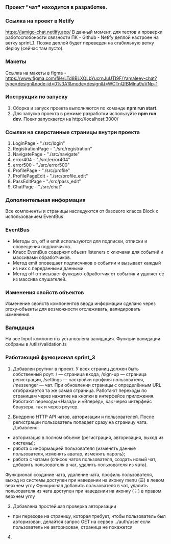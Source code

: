 ### Проект "чат" находится в разработке. 

### Ссылка на проект в Netify

https://jamigo-chat.netlify.app/ 
В данный момент, для тестов и проверки работоспобоности связности ПК - Github - Netify деплой настроен на ветку sprint_1. Позже деплой будет переведен на стабильную ветку deploy (сейчас там пусто).

### Макеты

Ссылка на макеты в figma - https://www.figma.com/file/LTd8BLXQLbYucrnJuUTI9F/Yamaleev-chat?type=design&node-id=0%3A1&mode=design&t=WCTnQfBMlna9uVNp-1

### Инструкции по запуску

1. Сборка и запуск проекта выполняются по команде **npm run start**.
2. Для запуска проекта в режиме разработки используйте **npm run dev**. Поект запускается на http://localhost:3000/

### Ссылки на сверстанные страницы внутри проекта

1. LoginPage - "./src/login"
2. RegistrationPage - "./src/registration"
3. NavigatePage - "./src/navigate"
4. error404 - "./src/error404"
5. error500 - "./src/error500"
6. ProfilePage - "./src/profile"
7. ProfilePageEdit - "./src/profile_edit"
8. PassEditPage - "./src/pass_edit"
9. ChatPage - "./src/chat"

### Дополнительная информация
Все компоненты и страницы наследуются от базового класса Block с использованием EventBus

### EventBus
- Методы on, off и emit используются для подписки, отписки и оповещения подписчиков.
- Класс EventBus содержит объект listeners с ключами для событий и массивами обработчиков.
- Метод emit оповещает подписчиков о событии и вызывает каждый из них с переданными данными.
- Метод off отписывает функцию-обработчик от события и удаляет ее из массива слушателей.

### Изменения свойств объектов
Изменение свойств компонентов ввода информации сделано через proxy-объекты для возможности отслеживать, валидировать изменения.

### Валидация
На все Input компоненты установлена валидация. Функции валидации собраны в /utils/validation.ts

### Работающий функционал sprint_3

1. Добавлен роутинг в проект.
У всех страниц должен быть собственный роут:
/ — страница входа,
/sign-up — страница регистрации,
/settings — настройки профиля пользователя,
/messenger — чат.
При обновлении страницы с определённым URL отображается та же самая страница. 
Работают переходы по страницам через нажатие на кнопки в интерфейсе приложения. 
Работают переходы «Назад» и «Вперёд», как через интерфейс браузера, так и через роутер.

2. Внедрено HTTP API чатов, авторизации и пользователей. 
После регистрации пользователь попадает сразу на страницу чата.
Добавлено:
- авторизация в полном объеме (регистрация, авторизация, выход из системы);
- работа с информацией пользователя (изменять данные пользователя, изменять аватар, изменять пароль);
- работа с чатами (список чатов пользователя, создать новый чат, добавить пользователя в чат, удалить пользователя из чата).

Функционал создание чата, удаление чата, профиль пользователя, выход из системы доступен при наведении на иконку menu (☰) в левом верхнем углу
Функционал добавить пользователя в чат, удалить пользователя из чата доступен при наведении на иконку (⋮) в правом верхнем углу

3. Добавлена простейшая проверка авторизации
- при переходе на страницу, которая требует, чтобы пользователь был авторизован, делайтся запрос GET на сервер ../auth/user
если пользователь не авторизован, страница не покажется

4. 